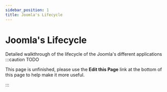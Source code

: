 ```yaml
---
sidebar_position: 1
title: Joomla's Lifecycle
---
```

Joomla's Lifecycle
============
Detailed walkthrough of the lifecycle of the Joomla's different applications
:::caution TODO

This page is unfinished, please use the **Edit this Page** link at the bottom of this page to help make it more useful.

:::

